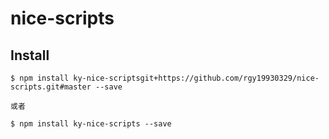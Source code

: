 # nice-scripts

## Install

```shell
$ npm install ky-nice-scriptsgit+https://github.com/rgy19930329/nice-scripts.git#master --save

或者

$ npm install ky-nice-scripts --save
```